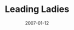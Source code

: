 ---
title: Leading Ladies
date: 2007-01-12
closing_date: 2007-01-27
layout: productions
featured_image:
image_caption:
image_credit:
playbill:
category:
Theatre: Theatre Jacksonville
Venue: Little Theatre
cast:
- Meg Snider: Tracy Olin
- Duncan Wooley: Roger Lowe
- Doc Myers: Brad Trowbridge
- Leo Clark: Josh Waller
- Jack Gable: Joel Sumner
- Audrey: Heath Butler
- Butch Myers/Moose Frank:
  - Daniel Owen Dungan
  - Mark Stater
- Florence Snider: Alice Beardsley
crew:
- Artistic Director: Shirley Sacks
- Technical Direcor: Jeffery L. Wagoner
- Scenic Design: Kelly J. Wagoner
- Lighting Design: Jeffery L. Wagoner
- Cosutme Design: Audrey Wagner
- Stage Manager: Kristina Elliot
- Assistant Director: T.J. Klein
- Hair and Make-up Design: Lee Hamby
- Choreograher:
  - Sara John
  - Max Sjostrom
- Sound Design: Geoff Weeks
- Properties:
  - Kelly J. Wagoner
  - Audrey Wagner
- Assistant Technical Director: Daniel Dungan
- Assistant Stage Manager: Rhianna Hurt
- Poster Design: Marian Snovell
- Light Board Operation: Gloria Pepe
- Sound Board Operator: Kristina Elliot
- Running Crew:
  - Co'Relous Bryant
  - Rhianna Hurt
  - Greg Odenwald
  - Claudia Wright
- Dresser:
  - Shannon Jones
  - Geoff Weeks
- Set Construction:
  - Kristina Elliot
  - Alyson Mull
  - Greg Odenwald
  - Gloria Pepe
  - Jim Pieretti
  - Mark Stater
orchestra:
external_links:
---
